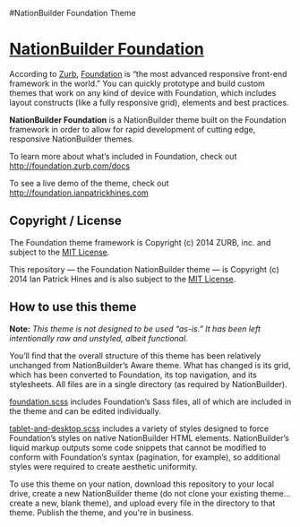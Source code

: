 #NationBuilder Foundation Theme

# [NationBuilder Foundation](http://foundation.ianpatrickhines.com)

According to [Zurb](http://zurb.com), [Foundation](http://foundation.zurb.com) is “the most advanced responsive front-end framework in the world.” You can quickly prototype and build custom themes that work on any kind of device with Foundation, which includes layout constructs (like a fully responsive grid), elements and best practices.

**NationBuilder Foundation** is a NationBuilder theme built on the Foundation framework in order to allow for rapid development of cutting edge, responsive NationBuilder themes.

To learn more about what’s included in Foundation, check out <http://foundation.zurb.com/docs>

To see a live demo of the theme, check out <http://foundation.ianpatrickhines.com>

## Copyright / License

The Foundation theme framework is Copyright (c) 2014 ZURB, inc. and subject to the [MIT License](https://github.com/zurb/foundation/blob/master/LICENSE). 

This repository — the Foundation NationBuilder theme — is Copyright (c) 2014 Ian Patrick Hines and is also subject to the [MIT License](https://github.com/ianpatrickhines/nationbuilder-foundation/blob/master/LICENSE.markdown). 

## How to use this theme

**Note:** *This theme is not designed to be used “as-is.” It has been left intentionally raw and unstyled, albeit functional.*

You’ll find that the overall structure of this theme has been relatively unchanged from NationBuilder’s Aware theme. What has changed is its grid, which has been converted to Foundation, its top navigation, and its stylesheets. All files are in a single directory (as required by NationBuilder).

[foundation.scss](https://github.com/ianpatrickhines/nationbuilder-foundation/blob/master/foundation.scss) includes Foundation’s Sass files, all of which are included in the theme and can be edited individually.

[tablet-and-desktop.scss](https://github.com/ianpatrickhines/nationbuilder-foundation/blob/master/tablet-and-desktop.scss) includes a variety of styles designed to force Foundation’s styles on native NationBuilder HTML elements. NationBuilder’s liquid markup outputs some code snippets that cannot be modified to conform with Foundation’s syntax (pagination, for example), so additional styles were required to create aesthetic uniformity. 

To use this theme on your nation, download this repository to your local drive, create a new NationBuilder theme (do not clone your existing theme… create a new, blank theme), and upload every file in the directory to that theme. Publish the theme, and you're in business.